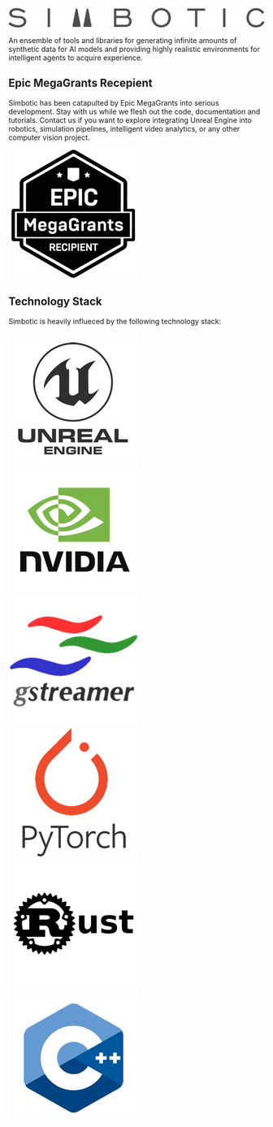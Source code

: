 ![Simbotic](docs/images/Simbotic_Logo.png)

An ensemble of tools and libraries for generating infinite amounts of synthetic data for AI models and providing highly realistic environments for intelligent agents to acquire experience.

## Epic MegaGrants Recepient

Simbotic has been catapulted by Epic MegaGrants into serious development. Stay with us while we flesh out the code, documentation and tutorials. Contact us if you want to explore integrating Unreal Engine into robotics, simulation pipelines, intelligent video analytics, or any other computer vision project.     

![Epic MegaGrants Recepient](docs/images/Epic_MegaGrants_Recipient_logo.png)

## Technology Stack

Simbotic is heavily influeced by the following technology stack:

![Unreal Engine 4](docs/images/unreal-min.png)
![NVidia](docs/images/nvidia-min2.png)
![GStreamer](docs/images/gstreamer-min.png)
![PyTorch](docs/images/pytorch-logo.png)
![Rust](docs/images/rust-min.png)
![C++](docs/images/c-min.png)